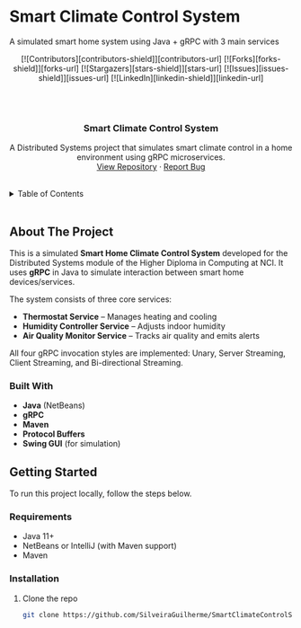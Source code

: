 # Smart Climate Control System
 A simulated smart home system using Java + gRPC with 3 main services

<a name="readme-top"></a>

<!-- PROJECT LOGO -->

<div align="center">

[![Contributors][contributors-shield]][contributors-url]
[![Forks][forks-shield]][forks-url]
[![Stargazers][stars-shield]][stars-url]
[![Issues][issues-shield]][issues-url]
[![LinkedIn][linkedin-shield]][linkedin-url]

<br />
<br />

  <h3 align="center">Smart Climate Control System</h3>

  <p align="center">
    A Distributed Systems project that simulates smart climate control in a home environment using gRPC microservices.
    <br />
    <a href="https://github.com/SilveiraGuilherme/SmartClimateControlSystem">View Repository</a>
    ·
    <a href="https://github.com/SilveiraGuilherme/SmartClimateControlSystem/issues/new">Report Bug</a>
  </p>
</div>

<br/>

<!-- TABLE OF CONTENTS -->
<details>
  <summary>Table of Contents</summary>
  <ol>
    <li>
      <a href="#about-the-project">About The Project</a>
      <ul>
        <li><a href="#built-with">Built With</a></li>
      </ul>
    </li>
    <li>
      <a href="#getting-started">Getting Started</a>
      <ul>
        <li><a href="#requirements">Requirements</a></li>
        <li><a href="#installation">Installation</a></li>
      </ul>
    </li>
    <li><a href="#usage">Usage</a></li>
    <li><a href="#roadmap">Roadmap</a></li>
    <li><a href="#contributing">Contributing</a></li>
    <li><a href="#license">License</a></li>
    <li><a href="#contact">Contact</a></li>
    <li><a href="#links">Links</a></li>
  </ol>
</details>

<br/>

## About The Project

This is a simulated **Smart Home Climate Control System** developed for the Distributed Systems module of the Higher Diploma in Computing at NCI. It uses **gRPC** in Java to simulate interaction between smart home devices/services.

The system consists of three core services:

- **Thermostat Service** – Manages heating and cooling
- **Humidity Controller Service** – Adjusts indoor humidity
- **Air Quality Monitor Service** – Tracks air quality and emits alerts

All four gRPC invocation styles are implemented: Unary, Server Streaming, Client Streaming, and Bi-directional Streaming.

### Built With

- <strong>Java</strong> (NetBeans)
- <strong>gRPC</strong>
- <strong>Maven</strong>
- <strong>Protocol Buffers</strong>
- <strong>Swing GUI</strong> (for simulation)

## Getting Started

To run this project locally, follow the steps below.

### Requirements

- Java 11+
- NetBeans or IntelliJ (with Maven support)
- Maven

### Installation

1. Clone the repo
   ```bash
   git clone https://github.com/SilveiraGuilherme/SmartClimateControlSystem.git
